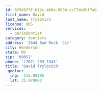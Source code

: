 ```yaml
---
id: 6f569f7f-b12c-466a-983b-cc77dc6bf7ab
first_name: David
last_name: Trylovich
license: DDS
services:
  - periodontist
category: dentists
address: '2644 Bad Rock  Cir'
city: Henderson
state: NV
zip: '89052'
phone: '(702) 259-1943'
title: 'David Trylovich'
_geoloc:
  lng: -115.09895
  lat: 35.979863
---
```

